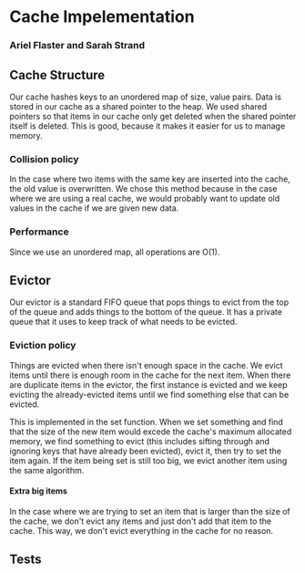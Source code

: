 # Cache Impelementation
### Ariel Flaster and Sarah Strand

## Cache Structure

Our cache hashes keys to an unordered map of size, value pairs. Data is stored in our cache as a shared pointer to the heap. 
We used shared pointers so that items in our cache only get deleted when the shared pointer itself is deleted. This is good, 
because it makes it easier for us to manage memory.

### Collision policy

In the case where two items with the same key are inserted into the cache, the old value is overwritten. We chose this method
because in the case where we are using a real cache, we would probably want to update old values in the cache if we are given new
data.

### Performance

Since we use an unordered map, all operations are O(1). 

## Evictor

Our evictor is a standard FIFO queue that pops things to evict from the top of the queue and adds things to the bottom of the queue. It 
has a private queue that it uses to keep track of what needs to be evicted.

### Eviction policy

Things are evicted when there isn't enough space in the cache. We evict items until there is enough room in the cache for the next item. 
When there are duplicate items in the evictor, the first instance is evicted and we keep evicting the already-evicted items until we 
find something else that can be evicted. 

This is implemented in the set function. When we set something and find that the size of the new item would excede the cache's maximum
allocated memory, we find something to evict (this includes sifting through and ignoring keys that have already been evicted), evict it, then try to set the item again. If the item being set is still too big, we evict another item using the same algorithm.

#### Extra big items
 
In the case where we are trying to set an item that is larger than the size of the cache, we don't evict any items and just don't add 
that item to the cache. This way, we don't evict everything in the cache for no reason. 

## Tests
